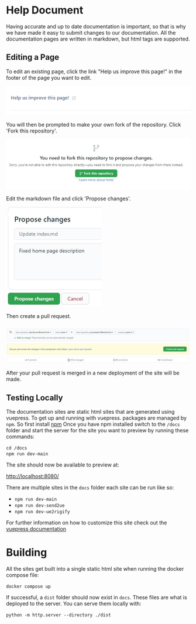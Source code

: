# Help Document
Having accurate and up to date documentation is important, so that is why we have made it easy to submit changes to our documentation. All the documentation pages are written in markdown, but html tags are supported.

## Editing a Page
To edit an existing page, click the link "Help us improve this page!" in the footer of the page you want to edit.

![1](./images/documentation/1.png)

You will then be prompted to make your own fork of the repository. Click 'Fork this repository'.

![2](./images/documentation/2.jpg)

Edit the markdown file and click 'Propose changes'.

![3](./images/documentation/3.jpg)

Then create a pull request.

![4](./images/documentation/4.jpg)

After your pull request is merged in a new deployment of the site will be made.

## Testing Locally
The documentation sites are static html sites that are generated using vuepress. To get up and running with vuepress.
packages are managed by `npm`. So first install [npm](https://nodejs.org/en/)
Once you have npm installed switch to the `/docs` folder and start the server for the site you want to preview by
running these commands:

``` shell
cd /docs
npm run dev-main
```

The site should now be available to preview at:

[http://localhost:8080/](http://localhost:8080/)

There are multiple sites in the `docs` folder each site can be run like so:
* `npm run dev-main`
* `npm run dev-send2ue`
* `npm run dev-ue2rigify`

For further information on how to customize this site check out
the [vuepress documentation](https://vuepress.vuejs.org/)

# Building
All the sites get built into a single static html site when running the docker compose file:
```shell
docker compose up
```

If successful, a `dist` folder should now exist in `docs`. These files are what is deployed to the server.
You can serve them locally with:
```shell
python -m http.server --directory ./dist
```
